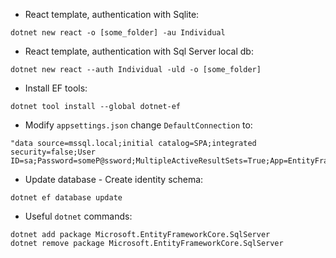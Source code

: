 * React template, authentication with Sqlite:
```
dotnet new react -o [some_folder] -au Individual
```

* React template, authentication with Sql Server local db:
```
dotnet new react --auth Individual -uld -o [some_folder]
```

* Install EF tools:
```
dotnet tool install --global dotnet-ef
```
* Modify `appsettings.json` change `DefaultConnection` to:
```
"data source=mssql.local;initial catalog=SPA;integrated security=false;User ID=sa;Password=someP@ssword;MultipleActiveResultSets=True;App=EntityFramework&quot;"
```

* Update database - Create identity schema: 
```
dotnet ef database update
```
 
* Useful `dotnet` commands:
```
dotnet add package Microsoft.EntityFrameworkCore.SqlServer
dotnet remove package Microsoft.EntityFrameworkCore.SqlServer
```